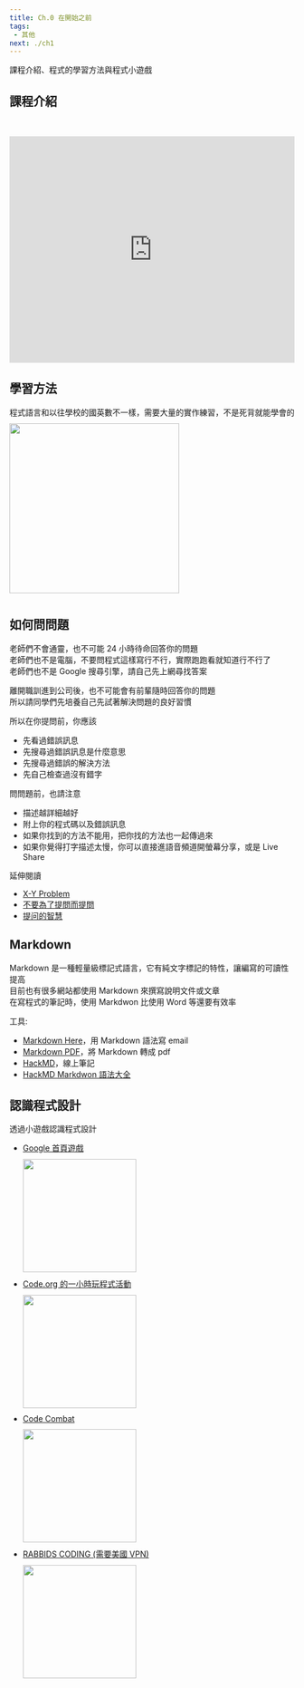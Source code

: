 ```yaml
--- 
title: Ch.0 在開始之前
tags:
 - 其他
next: ./ch1
---
```

課程介紹、程式的學習方法與程式小遊戲
<!-- more -->

## 課程介紹
&emsp;  
<iframe id="iframe_container" frameborder="0" webkitallowfullscreen="" mozallowfullscreen="" allowfullscreen="" allow="autoplay; fullscreen" width="100%" height="400" src="https://prezi.com/embed/gamdn55yj8di/?bgcolor=ffffff&amp;lock_to_path=1&amp;autoplay=0&amp;autohide_ctrls=0&amp;landing_data=bHVZZmNaNDBIWnNjdEVENDRhZDFNZGNIUE43MHdLNWpsdFJLb2ZHanI0aTBTbU8ySEMzQkppSWtqaVZCRDRZNGFnPT0&amp;landing_sign=52mlrVIKQxwQuXuJYIW4Y4XI4UjnDVsMnseYiCRnQzs"></iframe>

## 學習方法
程式語言和以往學校的國英數不一樣，需要大量的實作練習，不是死背就能學會的  
<a href="https://app.perapera.ai/watch/youtube-ZJqVQJwvwNI" target="_blank">
  <img src="/F2E-book/images/ch0/learn.png" height="300" style="margin: 10px 0;">  
</a>

## 如何問問題
老師們不會通靈，也不可能 24 小時待命回答你的問題  
老師們也不是電腦，不要問程式這樣寫行不行，實際跑跑看就知道行不行了  
老師們也不是 Google 搜尋引擎，請自己先上網尋找答案  
  
離開職訓進到公司後，也不可能會有前輩隨時回答你的問題  
所以請同學們先培養自己先試著解決問題的良好習慣  
  
所以在你提問前，你應該  
- 先看過錯誤訊息
- 先搜尋過錯誤訊息是什麼意思
- 先搜尋過錯誤的解決方法
- 先自己檢查過沒有錯字

問問題前，也請注意  
- 描述越詳細越好
- 附上你的程式碼以及錯誤訊息
- 如果你找到的方法不能用，把你找的方法也一起傳過來
- 如果你覺得打字描述太慢，你可以直接進語音頻道開螢幕分享，或是 Live Share

延伸閱讀  
- [X-Y Problem](https://ithelp.ithome.com.tw/articles/10144633)
- [不要為了提問而提問](https://dontasktoask.com/zh-tw/)
- [提问的智慧](https://github.com/ryanhanwu/How-To-Ask-Questions-The-Smart-Way/blob/master/README-zh_CN.md)

## Markdown
Markdown 是一種輕量級標記式語言，它有純文字標記的特性，讓編寫的可讀性提高  
目前也有很多網站都使用 Markdown 來撰寫說明文件或文章  
在寫程式的筆記時，使用 Markdwon 比使用 Word 等還要有效率  

工具:
- [Markdown Here](https://markdown-here.com/)，用 Markdown 語法寫 email
- [Markdown PDF](https://marketplace.visualstudio.com/items?itemName=yzane.markdown-pdf)，將 Markdown 轉成 pdf
- [HackMD](https://hackmd.io/)，線上筆記
- [HackMD Markdwon 語法大全](https://hackmd.io/@mrcoding/ryZE7k8cN)


## 認識程式設計
透過小遊戲認識程式設計
- [Google 首頁遊戲](https://www.google.com/doodles/celebrating-50-years-of-kids-coding)  
  <a href="https://www.google.com/doodles/celebrating-50-years-of-kids-coding" target="_blank">
    <img src="/F2E-book/images/ch0/googlegame.gif" height="200" style="margin: 10px 0;">  
  </a>
- [Code.org 的一小時玩程式活動](https://code.org/hourofcode/overview)  
  <a href="https://code.org/hourofcode/overview" target="_blank">
    <img src="/F2E-book/images/ch0/flappy.jpg" height="200" style="margin: 10px 0;">  
  </a>
- [Code Combat](https://codecombat.com/)  
  <a href="https://codecombat.com/" target="_blank">
    <img src="/F2E-book/images/ch0/cc.png" height="200" style="margin: 10px 0;">  
  </a>
- [RABBIDS CODING (需要美國 VPN)](https://register.ubisoft.com/rabbids-coding/)  
  <a href="https://register.ubisoft.com/rabbids-coding/" target="_blank">
    <img src="/F2E-book/images/ch0/rabbids.jpg" height="200" style="margin: 10px 0;">  
  </a>
